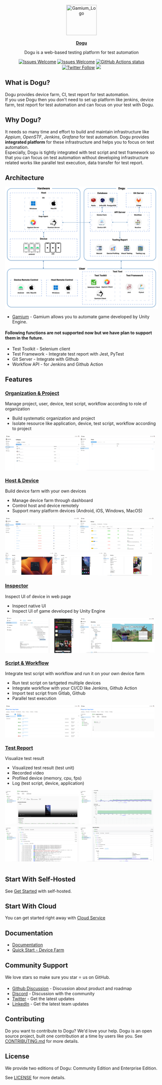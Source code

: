 <p align="center">
<img src=".github/resources/logo.png" width="100px" height="100px" title="Gamium_Logo"/>
</p>
<p align="center">
  <a href="https://dogutech.io"><b>Dogu</b></a>
</p>
<p align="center">
Dogu is a web-based testing platform for test automation
</p>

<p align="center">
  <a href="https://github.com/dogu-team/dogu/issues"><img src="https://img.shields.io/badge/Issues-welcome-brightgreen.svg" alt="Issues Welcome"></a>
  <a href="https://github.com/dogu-team/dogu/discussions"><img src="https://img.shields.io/badge/Discussions-welcome-brightgreen.svg" alt="Issues Welcome"></a>
  <a href="https://github.com/dogu-team/dogu/actions/workflows/e2e.yml"><img src="https://github.com/dogu-team/dogu/actions/workflows/e2e.yml/badge.svg" alt="GitHub Actions status"></a>
  <a href="https://twitter.com/dogutechio"><img src="https://img.shields.io/twitter/follow/dogutechio.svg?style=social" alt="Twitter Follow" /></a>
  <a href="https://discord.gg/bVycd6Tu9g"><img src="https://dcbadge.vercel.app/api/server/bVycd6Tu9g?style=flat" /></a>
</p>

## What is Dogu?

Dogu provides device farm, CI, test report for test automation.  
If you use Dogu then you don't need to set up platform like jenkins, device farm, test report for test automation and can focus on your test with Dogu.

## Why Dogu?

It needs so many time and effort to build and maintain infrastructure like _Appium_, _OpenSTF_, _Jenkins_, _Grafana_ for test automation.
Dogu provides **integrated platform** for these infrastructure and helps you to focus on test automation.  
Especially, Dogu is tightly integrated with test script and test framework so that you can focus on test automation without developing infrastructure related works like parallel test execution, data transfer for test report.

## Architecture

<img src=".github/resources/architecture.png"/>

- [Gamium](https://github.com/dogu-team/gamium) - Gamium allows you to automate game developed by Unity Engine.

#### Following functions are not supported now but we have plan to support them in the future.

- Test Toolkit - Selenium client
- Test Framework - Integrate test report with Jest, PyTest
- Git Server - Integrate with Github
- Workflow API - for Jenkins and Github Action

## Features

### [Organization & Project](https://docs.dogutech.io/organization-and-project/introduction)

Manage project, user, device, test script, workflow according to role of organization

- Build systematic organization and project
- Isolate resource like application, device, test script, workflow according to project

<div style="display: flex; flex-direction: row; margin-bottom: 8px">
  <img src=".github/resources/organization-member.png" width="49%"/>
  <img src=".github/resources/organization-team.png" width="49%"/>
</div>

### [Host & Device](https://docs.dogutech.io/host-and-device/introduction)

Build device farm with your own devices

- Manage device farm through dashboard
- Control host and device remotely
- Support many platform devices (Android, iOS, Windows, MacOS)

<div style="display: flex; flex-direction: row; margin-bottom: 8px">
  <img src=".github/resources/host-dashboard.png" width="49%"/>
  <img src=".github/resources/device-dashboard.png" width="49%"/>
</div>
<div style="display: flex; flex-direction: row;">
  <img src=".github/resources/host-streaming.png" width="32%"/>
  <img src=".github/resources/device-streaming.png" width="32%"/>
  <img src=".github/resources/device-ios-streaming.png" width="32%"/>
</div>

### [Inspector](https://docs.dogutech.io/host-and-device/device/streaming-and-remote-control/game-ui-inspector)

Inspect UI of device in web page

- Inspect native UI
- Inspect UI of game developed by Unity Engine

<div style="display: flex; flex-direction: row;">
  <img src=".github/resources/inspector-android.png" width="49%"/>
  <img src=".github/resources/inspector-unity.png" width="49%"/>
</div>

### [Script & Workflow](https://docs.dogutech.io/script-and-routine/introduction)

Integrate test script with workflow and run it on your own device farm

- Run test script on tartgeted multiple devices
- Integrate workflow with your CI/CD like Jenkins, Github Action
- Import test script from Gitlab, Github
- Parallel test execution

<div style="display: flex; flex-direction: row;">
  <img src=".github/resources/workflow-outside.png" width="49%"/>
  <img src=".github/resources/workflow-inside.png" width="49%"/>
</div>

### [Test Report](https://docs.dogutech.io/script-and-routine/report)

Visualize test result

- Visualized test result (test unit)
- Recorded video
- Profiled device (memory, cpu, fps)
- Log (test script, device, application)

<div style="display: flex; flex-direction: row; margin-bottom: 8px">
  <img src=".github/resources/reporting-video.png" width="49%"/>
  <img src=".github/resources/reporting-profiling.png" width="49%"/>
</div>
<div style="display: flex; flex-direction: row;">
  
  <img src=".github/resources/reporting-visualization.png" width="49%"/>
  <img src=".github/resources/reporting-testing-profiling.png" width="49%"/>
</div>

<br/>

## Start With Self-Hosted

See [Get Started](https://docs.dogutech.io/self-hosted/get-started) with self-hosted.

## Start With Cloud

You can get started right away with [Cloud Service](https://dogutech.io)

## Documentation

- [Documentation](https://docs.dogutech.io)
- [Quick Start - Device Farm](https://docs.dogutech.io/get-started/device-farm)

## Community Support

We love stars so make sure you star ⭐ us on GitHub.

- [Github Discussion](https://github.com/dogu-team/dogu/discussions) - Discussion about product and roadmap
- [Discord](https://discord.gg/bVycd6Tu9g) - Discussion with the community
- [Twitter](https://twitter.com/dogutechio) - Get the latest updates
- [LinkedIn](https://www.linkedin.com/company/dogu-technologies) - Get the latest team updates

## Contributing

Do you want to contribute to Dogu? We'd love your help. Dogu is an open source project, built one contribution at a time by users like you.
See [CONTRIBUTING.md](CONTRIBUTING.md) for more details.

## License

We provide two editions of Dogu: Community Edition and Enterprise Edition.

See [LICENSE](LICENSE.md) for more details.
